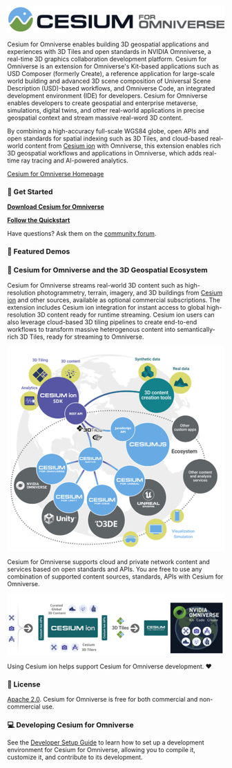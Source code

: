 [![Cesium for Omniverse Logo](./docs/resources/Cesium_for_Omniverse_dark_color_white_bgnd.jpg)](https://cesium.com/)

Cesium for Omniverse enables building 3D geospatial applications and experiences with 3D Tiles and open standards in NVIDIA Omnniverse, a real-time 3D graphics collaboration development platform. Cesium for Omniverse is an extension for Omniverse's Kit-based applications such as USD Composer (formerly Create), a reference application for large-scale world building and advanced 3D scene composition of Universal Scene Description (USD)-based workflows, and Omniverse Code, an integrated development environment (IDE) for developers. Cesium for Omniverse enables developers to create geospatial and enterprise metaverse, simulations, digital twins, and other real-world applications in precise geospatial context and stream massive real-word 3D content.

By combining a high-accuracy full-scale WGS84 globe, open APIs and open standards for spatial indexing such as 3D Tiles, and cloud-based real-world content from [Cesium ion](https://cesium.com/cesium-ion) with Omniverse, this extension enables rich 3D geospatial workflows and applications in Omniverse, which adds real-time ray tracing and AI-powered analytics.

[Cesium for Omniverse Homepage](https://cesium.com/platform/cesium-for-omniverse?utm_source=github&utm_medium=github&utm_campaign=omniverse)

### :rocket: Get Started

**[Download Cesium for Omniverse](https://github.com/CesiumGS/cesium-omniverse/releases/latest)**

**[Follow the Quickstart](https://cesium.com/learn/omniverse/omniverse-quickstart/)**

Have questions? Ask them on the [community forum](https://community.cesium.com/c/cesium-for-omniverse).

### :clap: Featured Demos

### :house_with_garden: Cesium for Omniverse and the 3D Geospatial Ecosystem

Cesium for Omniverse streams real-world 3D content such as high-resolution photogrammetry, terrain, imagery, and 3D buildings from [Cesium ion](https://cesium.com/cesium-ion) and other sources, available as optional commercial subscriptions. The extension includes Cesium ion integration for instant access to global high-resolution 3D content ready for runtime streaming. Cesium ion users can also leverage cloud-based 3D tiling pipelines to create end-to-end workflows to transform massive heterogenous content into semantically-rich 3D Tiles, ready for streaming to Omniverse.

![Cesium for Ecosystem Diagram](./docs/resources/integration-ecosystem-diagram.png)

Cesium for Omniverse supports cloud and private network content and services based on open standards and APIs. You are free to use any combination of supported content sources, standards, APIs with Cesium for Omniverse.

![Cesium for Omniverse Architecture](./docs/resources/integration-workflow_omniverse.png)

Using Cesium ion helps support Cesium for Omniverse development. :heart:

### :green_book: License

[Apache 2.0](http://www.apache.org/licenses/LICENSE-2.0.html). Cesium for Omniverse is free for both commercial and non-commercial use.

### :computer: Developing Cesium for Omniverse

See the [Developer Setup Guide](docs/developer-setup/README.md) to learn how to set up a development environment for Cesium for Omniverse, allowing you to compile it, customize it, and contribute to its development.
